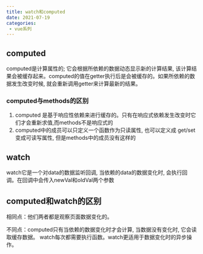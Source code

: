 ```yaml
---
title: watch和computed
date: 2021-07-19
categories: 
 - vue系列
---
```


## computed
computed是计算属性的; 它会根据所依赖的数据动态显示新的计算结果, 该计算结果会被缓存起来。computed的值在getter执行后是会被缓存的。如果所依赖的数据发生改变时候, 就会重新调用getter来计算最新的结果。

### computed与methods的区别
1. computed 是基于响应性依赖来进行缓存的。只有在响应式依赖发生改变时它们才会重新求值,而methods不是响应式的
2. computed中的成员可以只定义一个函数作为只读属性, 也可以定义成 get/set变成可读写属性, 但是methods中的成员没有这样的


## watch
watch它是一个对data的数据监听回调, 当依赖的data的数据变化时, 会执行回调。在回调中会传入newVal和oldVal两个参数

## computed和watch的区别
相同点：他们两者都是观察页面数据变化的。

不同点：computed只有当依赖的数据变化时才会计算, 当数据没有变化时, 它会读取缓存数据。
watch每次都需要执行函数。watch更适用于数据变化时的异步操作。